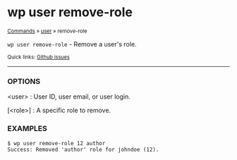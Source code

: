 # wp user remove-role

<small>[Commands](/commands/) &raquo; [user](/commands/user/) &raquo; remove-role</small>

`wp user remove-role` - Remove a user's role.

<small>Quick links: <a href="https://github.com/wp-cli/wp-cli/issues?q=is%3Aopen+label%3Acommand%3Auser-remove-role+sort%3Aupdated-desc">Github issues</a></small>

<hr />

### OPTIONS

&lt;user&gt;
: User ID, user email, or user login.

[&lt;role&gt;]
: A specific role to remove.

### EXAMPLES

    $ wp user remove-role 12 author
    Success: Removed 'author' role for johndoe (12).



